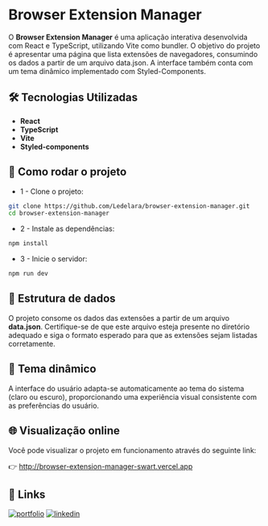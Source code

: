 # Browser Extension Manager

O **Browser Extension Manager** é uma aplicação interativa desenvolvida com React e TypeScript, utilizando Vite como bundler. O objetivo do projeto é apresentar uma página que lista extensões de navegadores, consumindo os dados a partir de um arquivo data.json. A interface também conta com um tema dinâmico implementado com Styled-Components.

## 🛠 Tecnologias Utilizadas

- **React**
- **TypeScript**
- **Vite**
- **Styled-components**

## 🚀 Como rodar o projeto

- 1 - Clone o projeto: 

```bash
git clone https://github.com/Ledelara/browser-extension-manager.git
cd browser-extension-manager
```

- 2 - Instale as dependências: 
```bash
npm install
```

- 3 - Inicie o servidor: 
```bash
npm run dev 
```

## 📄 Estrutura de dados

O projeto consome os dados das extensões a partir de um arquivo **data.json**. Certifique-se de que este arquivo esteja presente no diretório adequado e siga o formato esperado para que as extensões sejam listadas corretamente.

## 🎨 Tema dinâmico

A interface do usuário adapta-se automaticamente ao tema do sistema (claro ou escuro), proporcionando uma experiência visual consistente com as preferências do usuário.

## 🌐 Visualização online

Você pode visualizar o projeto em funcionamento através do seguinte link:

👉 http://browser-extension-manager-swart.vercel.app

## 🔗 Links
[![portfolio](https://img.shields.io/badge/my_portfolio-000?style=for-the-badge&logo=ko-fi&logoColor=white)](https://github.com/Ledelara?tab=repositories)
[![linkedin](https://img.shields.io/badge/linkedin-0A66C2?style=for-the-badge&logo=linkedin&logoColor=white)](https://www.linkedin.com/in/ledelara/)